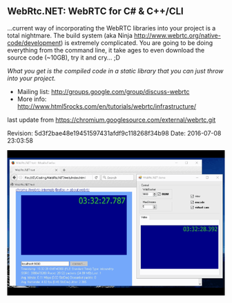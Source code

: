 ## WebRtc.NET: WebRTC for C# & C++/CLI

...current way of incorporating the WebRTC libraries into your project is a total nightmare. The build system (aka Ninja http://www.webrtc.org/native-code/development) is extremely complicated. You are going to be doing everything from the command line, it take ages to even download the source code (~10GB), try it and cry... ;D

*What you get is the compiled code in a static library that you can just throw into your project.* 

- Mailing list: http://groups.google.com/group/discuss-webrtc
- More info: http://www.html5rocks.com/en/tutorials/webrtc/infrastructure/

last update from https://chromium.googlesource.com/external/webrtc.git

Revision: 5d3f2bae48e19451597431afdf9c118268f34b98
Date: 2016-07-08 23:03:58

![demo](/web/demo.gif?raw=true)

